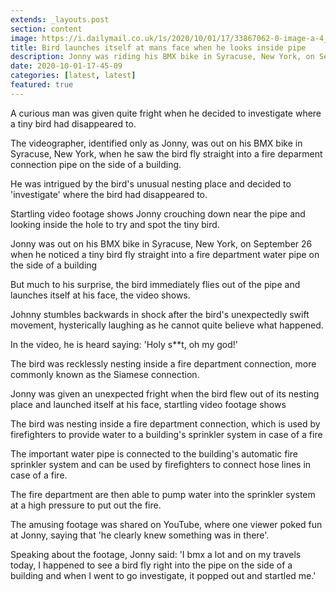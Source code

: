 ```yaml
---
extends: _layouts.post
section: content
image: https://i.dailymail.co.uk/1s/2020/10/01/17/33867062-0-image-a-4_1601568886266.jpg 
title: Bird launches itself at mans face when he looks inside pipe 
description: Jonny was riding his BMX bike in Syracuse, New York, on September 26 when he saw a bird fly into a pipe. Video footage shows him approach the hole, only for the bird to fly into his face. 
date: 2020-10-01-17-45-09 
categories: [latest, latest] 
featured: true 
--- 
```

A curious man was given quite fright when he decided to investigate where a tiny bird had disappeared to.

The videographer, identified only as Jonny, was out on his BMX bike in Syracuse, New York, when he saw the bird fly straight into a fire deparment connection pipe on the side of a building.

He was intrigued by the bird's unusual nesting place and decided to 'investigate' where the bird had disappeared to.

Startling video footage shows Jonny crouching down near the pipe and looking inside the hole to try and spot the tiny bird.

Jonny was out on his BMX bike in Syracuse, New York, on September 26 when he noticed a tiny bird fly straight into a fire department water pipe on the side of a building

But much to his surprise, the bird immediately flies out of the pipe and launches itself at his face, the video shows.

Johnny stumbles backwards in shock after the bird's unexpectedly swift movement, hysterically laughing as he cannot quite believe what happened.

In the video, he is heard saying: 'Holy s**t, oh my god!'

The bird was recklessly nesting inside a fire department connection, more commonly known as the Siamese connection.

Jonny was given an unexpected fright when the bird flew out of its nesting place and launched itself at his face, startling video footage shows

The bird was nesting inside a fire department connection, which is used by firefighters to provide water to a building's sprinkler system in case of a fire

The important water pipe is connected to the building's automatic fire sprinkler system and can be used by firefighters to connect hose lines in case of a fire.

The fire department are then able to pump water into the sprinkler system at a high pressure to put out the fire.

The amusing footage was shared on YouTube, where one viewer poked fun at Jonny, saying that 'he clearly knew something was in there'.

Speaking about the footage, Jonny said: 'I bmx a lot and on my travels today, I happened to see a bird fly right into the pipe on the side of a building and when I went to go investigate, it popped out and startled me.' 

